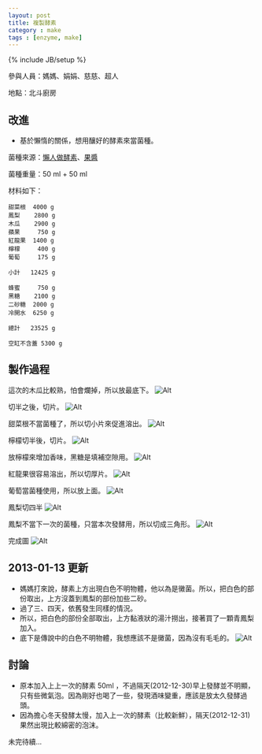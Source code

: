 ```yaml
---
layout: post
title: 複製酵素
category : make
tags : [enzyme, make]
---
```

{% include JB/setup %}

參與人員：媽媽、娟娟、慈慈、超人

地點：北斗廚房

## 改進

* 基於懶惰的關係，想用釀好的酵素來當菌種。

菌種來源：[懶人做酵素](/make/2012/09/01/lazy-way)、[果醬](/make/2012/11/24/jam-first-try)

菌種重量：50 ml + 50 ml

材料如下：

    甜菜根  4000 g
    鳳梨    2800 g
    木瓜    2900 g
    蘋果     750 g
    紅龍果  1400 g
    檸檬     400 g
    葡萄     175 g

    小計   12425 g

    蜂蜜     750 g
    黑糖    2100 g
    二砂糖  2000 g
    冷開水  6250 g

    總計   23525 g

    空缸不含蓋 5300 g

## 製作過程

這次的木瓜比較熟，怕會爛掉，所以放最底下。
![Alt](/img/make/2012-12-29/DSC00127.JPG)

切半之後，切片。
![Alt](/img/make/2012-12-29/DSC00129.JPG)

甜菜根不當菌種了，所以切小片來促進溶出。
![Alt](/img/make/2012-12-29/DSC00135.JPG)

檸檬切半後，切片。
![Alt](/img/make/2012-12-29/DSC00136.JPG)

放檸檬來增加香味，黑糖是填補空隙用。
![Alt](/img/make/2012-12-29/DSC00138.JPG)

紅龍果很容易溶出，所以切厚片。
![Alt](/img/make/2012-12-29/DSC00139.JPG)

葡萄當菌種使用，所以放上面。
![Alt](/img/make/2012-12-29/DSC00140.JPG)

鳳梨切四半
![Alt](/img/make/2012-12-29/DSC00141.JPG)

鳳梨不當下一次的菌種，只當本次發酵用，所以切成三角形。
![Alt](/img/make/2012-12-29/DSC00143.JPG)

完成圖
![Alt](/img/make/2012-12-29/IMG_20121229_122824.jpg)

## 2013-01-13 更新

* 媽媽打來說，酵素上方出現白色不明物體，他以為是黴菌。所以，把白色的部份取出，上方沒蓋到鳳梨的部份加些二砂。
* 過了三、四天，依舊發生同樣的情況。
* 所以，把白色的部份全部取出，上方黏液狀的湯汁撈出，接著買了一顆青鳳梨加入。
* 底下是傳說中的白色不明物體，我想應該不是黴菌，因為沒有毛毛的。
![Alt](/img/make/2012-12-29/IMG_20130125_220436.jpg)

## 討論

* 原本加入上上一次的酵素 50ml ，不過隔天(2012-12-30)早上發酵並不明顯，只有些微氣泡。因為剛好也喝了一些，發現酒味變重，應該是放太久發酵過頭。
* 因為擔心冬天發酵太慢，加入上一次的酵素（比較新鮮），隔天(2012-12-31)果然出現比較綿密的泡沫。

未完待續...
